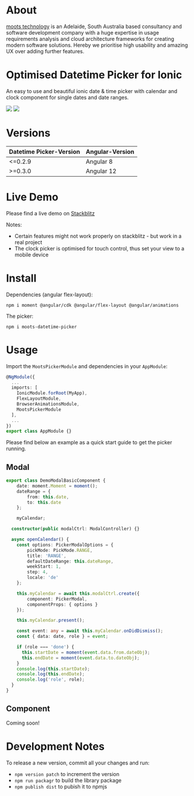 # About

[moots technology](https://mootstech.com.au) is an Adelaide, South Australia based consultancy and software development company with a huge expertise in usage requirements analysis and cloud architecture frameworks for creating modern software solutions. Hereby we prioritise high usability and amazing UX over adding further features.

# Optimised Datetime Picker for Ionic

An easy to use and beautiful ionic date & time picker with calendar and clock component for single dates and date ranges.

![](https://i.imgur.com/U8lrlqD.png)
![](https://i.imgur.com/53LWKAo.png)

# Versions

| Datetime Picker-Version | Angular-Version |
|---|---|
| <=0.2.9 | Angular 8 |
| >=0.3.0 | Angular 12|



# Live Demo

Please find a live demo on [Stackblitz](https://moots-picker-demo.stackblitz.io)

Notes:
- Certain features might not work properly on stackblitz - but work in a real project
- The clock picker is optimised for touch control, thus set your view to a mobile device

# Install

Dependencies (angular flex-layout):

`npm i moment @angular/cdk @angular/flex-layout @angular/animations`

The picker:

`npm i moots-datetime-picker`

# Usage

Import the `MootsPickerModule` and dependencies in your `AppModule`:

```ts
@NgModule({
  ...
  imports: [
    IonicModule.forRoot(MyApp),
    FlexLayoutModule,
    BrowserAnimationsModule,
    MootsPickerModule
  ],
  ...
})
export class AppModule {}
```

Please find below an example as a quick start guide to get the picker running.

## Modal

```ts
export class DemoModalBasicComponent {
    date: moment.Moment = moment();
    dateRange = {
        from: this.date,
        to: this.date
    };

    myCalendar;

  constructor(public modalCtrl: ModalController) {}

  async openCalendar() {
    const options: PickerModalOptions = {
        pickMode: PickMode.RANGE,
        title: 'RANGE',
        defaultDateRange: this.dateRange,
        weekStart: 1,
        step: 4,
        locale: 'de'
    };

    this.myCalendar = await this.modalCtrl.create({
        component: PickerModal,
        componentProps: { options }
    });

    this.myCalendar.present();

    const event: any = await this.myCalendar.onDidDismiss();
    const { data: date, role } = event;

    if (role === 'done') {
      this.startDate = moment(event.data.from.dateObj);
      this.endDate = moment(event.data.to.dateObj);
    }
    console.log(this.startDate);
    console.log(this.endDate);
    console.log('role', role);
  }
}
```

## Component

Coming soon!

# Development Notes

To release a new version, commit all your changes and run:
- `npm version patch` to increment the version
- `npm run packagr` to build the library package
- `npm publish dist` to pubish it to npmjs
